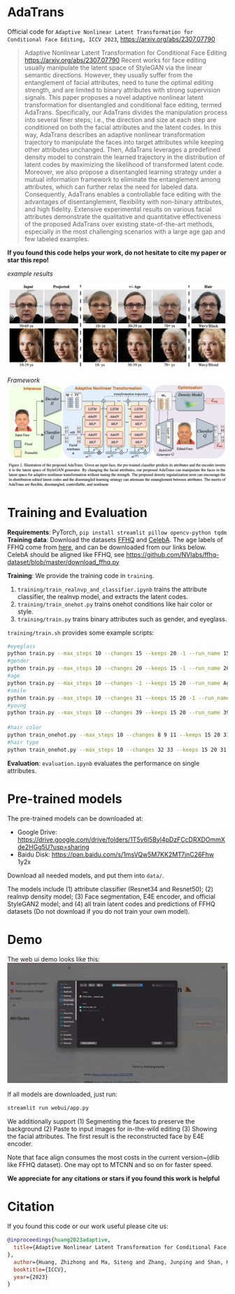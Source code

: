 # AdaTrans

Official code for `Adaptive Nonlinear Latent Transformation for Conditional Face Editing, ICCV 2023`, https://arxiv.org/abs/2307.07790

> Adaptive Nonlinear Latent Transformation for Conditional Face Editing
> https://arxiv.org/abs/2307.07790
> Recent works for face editing usually manipulate the latent space of StyleGAN via the linear semantic directions. However, they usually suffer from the entanglement of facial attributes, need to tune the optimal editing strength, and are limited to binary attributes with strong supervision signals. This paper proposes a novel adaptive nonlinear latent transformation for disentangled and conditional face editing, termed AdaTrans. Specifically, our AdaTrans divides the manipulation process into several finer steps; i.e., the direction and size at each step are conditioned on both the facial attributes and the latent codes. In this way, AdaTrans describes an adaptive nonlinear transformation trajectory to manipulate the faces into target attributes while keeping other attributes unchanged. Then, AdaTrans leverages a predefined density model to constrain the learned trajectory in the distribution of latent codes by maximizing the likelihood of transformed latent code. Moreover, we also propose a disentangled learning strategy under a mutual information framework to eliminate the entanglement among attributes, which can further relax the need for labeled data. Consequently, AdaTrans enables a controllable face editing with the advantages of disentanglement, flexibility with non-binary attributes, and high fidelity. Extensive experimental results on various facial attributes demonstrate the qualitative and quantitative effectiveness of the proposed AdaTrans over existing state-of-the-art methods, especially in the most challenging scenarios with a large age gap and few labeled examples.

**If you found this code helps your work, do not hesitate to cite my paper or star this repo!**

*example results*

![](data/fig1.png)

*Framework*
![](data/fig2.png)

# Training and Evaluation

**Requirements**: PyTorch, `pip install streamlit pillow opencv-python tqdm`
**Training data**: Download the datasets [FFHQ](https://github.com/NVlabs/ffhq-dataset) and [CelebA](https://mmlab.ie.cuhk.edu.hk/projects/CelebA.html). The age labels of FFHQ come from [here](https://github.com/royorel/Lifespan_Age_Transformation_Synthesis/tree/master), and can be downloaded from our links below. CelebA should be aligned like FFHQ, see https://github.com/NVlabs/ffhq-dataset/blob/master/download_ffhq.py

**Training**: We provide the training code in `training`.

1. `training/train_realnvp_and_classifier.ipynb` trains the attribute classifier, the realnvp model, and extracts the latent codes.
2. `training/train_onehot.py` trains onehot conditions like hair color or style.
3. `training/train.py` trains binary attributes such as gender, and eyeglass.

`training/train.sh` provides some example scripts:
```sh
#eyeglass
python train.py --max_steps 10 --changes 15 --keeps 20 -1 --run_name 15
#gender
python train.py --max_steps 10 --changes 20 --keeps 15 -1 --run_name 20
#age
python train.py --max_steps 10 --changes -1 --keeps 15 20 --run_name Age
#smile
python train.py --max_steps 10 --changes 31 --keeps 15 20 -1 --run_name 31
#young
python train.py --max_steps 10 --changes 39 --keeps 15 20 --run_name 39

#hair color
python train_onehot.py --max_steps 10 --changes 8 9 11 --keeps 15 20 31 -1 --run_name 8_9_11
#hair type
python train_onehot.py --max_steps 10 --changes 32 33 --keeps 15 20 31 -1 --run_name 32_33
```

**Evaluation**: `evaluation.ipynb` evaluates the performance on single attributes.

# Pre-trained models

The pre-trained models can be downloaded at:
* Google Drive: https://drive.google.com/drive/folders/1T5y6l5Byl4pDzFCcDRXDOmmXde2HGg5U?usp=sharing
* Baidu Disk: https://pan.baidu.com/s/1msVQw5M7KK2MT7jnC26Fhw  1y2x

Download all needed models, and put them into `data/`.

The models include (1) attribute classifier (Resnet34 and Resnet50); (2) realnvp density model; (3) Face segmentation, E4E encoder, and official StyleGAN2 model; and (4) all train latent codes and predictions of FFHQ datasets (Do not download if you do not train your own model).

# Demo

The web ui demo looks like this:
![](data/demo.gif)

If all models are downloaded, just run:
```sh
streamlit run webui/app.py
```

We additionally support (1) Segmenting the faces to preserve the background (2) Paste to input images for in-the-wild editing (3) Showing the facial attributes. The first result is the reconstructed face by E4E encoder.

Note that face align consumes the most costs in the current version~(dlib like FFHQ dataset). One may opt to MTCNN and so on for faster speed.

**We appreciate for any citations or stars if you found this work is helpful**

# Citation
If you found this code or our work useful please cite us:

```bibtex
@inproceedings{huang2023adaptive,
  title={Adaptive Nonlinear Latent Transformation for Conditional Face Editing
},
  author={Huang, Zhizhong and Ma, Siteng and Zhang, Junping and Shan, Hongming},
  booktitle={ICCV},
  year={2023}
}
```